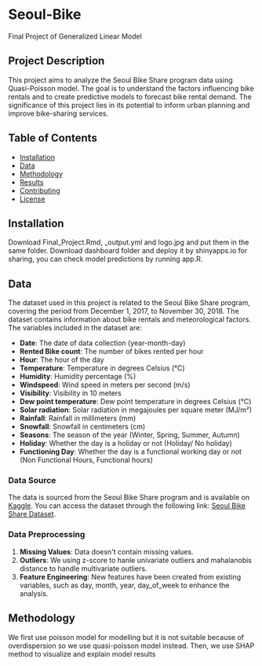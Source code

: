 # Seoul-Bike
Final Project of Generalized Linear Model

## Project Description
This project aims to analyze the Seoul Bike Share program data using Quasi-Poisson model. The goal is to understand the factors influencing bike rentals and to create predictive models to forecast bike rental demand. The significance of this project lies in its potential to inform urban planning and improve bike-sharing services.

## Table of Contents
- [Installation](#installation)
- [Data](#data)
- [Methodology](#methodology)
- [Results](#results)
- [Contributing](#contributing)
- [License](#license)

## Installation
Download Final_Project.Rmd, _output.yml and logo.jpg and put them in the same folder.
Download dashboard folder and deploy it by shinyapps.io for sharing, you can check model predictions by running app.R.

## Data

The dataset used in this project is related to the Seoul Bike Share program, covering the period from December 1, 2017, to November 30, 2018. The dataset contains information about bike rentals and meteorological factors. The variables included in the dataset are:

- **Date**: The date of data collection (year-month-day)
- **Rented Bike count**: The number of bikes rented per hour
- **Hour**: The hour of the day
- **Temperature**: Temperature in degrees Celsius (°C)
- **Humidity**: Humidity percentage (%)
- **Windspeed**: Wind speed in meters per second (m/s)
- **Visibility**: Visibility in 10 meters
- **Dew point temperature**: Dew point temperature in degrees Celsius (°C)
- **Solar radiation**: Solar radiation in megajoules per square meter (MJ/m²)
- **Rainfall**: Rainfall in millimeters (mm)
- **Snowfall**: Snowfall in centimeters (cm)
- **Seasons**: The season of the year (Winter, Spring, Summer, Autumn)
- **Holiday**: Whether the day is a holiday or not (Holiday/ No holiday)
- **Functioning Day**: Whether the day is a functional working day or not (Non Functional Hours, Functional hours)

### Data Source

The data is sourced from the Seoul Bike Share program and is available on [Kaggle](https://www.kaggle.com/). You can access the dataset through the following link: [Seoul Bike Share Dataset](https://www.kaggle.com/your-dataset-link).

### Data Preprocessing

1. **Missing Values**: Data doesn't contain missing values.
2. **Outliers**: We using z-score to hanle univariate outliers and mahalanobis distance to handle multivariate outliers.
3. **Feature Engineering**: New features have been created from existing variables, such as day, month, year, day_of_week to enhance the analysis.


## Methodology
We first use poisson model for modelling but it is not suitable because of overdispersion so we use quasi-poisson model instead.
Then, we use SHAP method to visualize and explain model results



